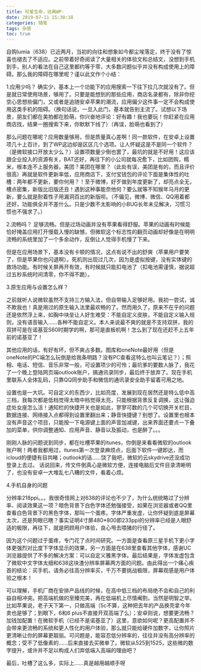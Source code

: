```yaml
---
title: 珍爱生命，远离WP-
date: 2019-07-11 15:30:18
categories: 随笔
tags: 杂感
toc: true
---
```

自购lumia（638）已近两月，当初的向往和想象如今都尘埃落定，终于没有了惊喜也褪去了不适应。之前带着好奇阅读了大量相关的体验文和总结文，没想到手机到手，别人的看法在自己这里都约等于零，大多数问题似乎并没有构成使用上的障碍。那么我的障碍在哪里呢？谨以此文作个小结：

1.应用少吗？
确实少，基本上一个功能下的应用搜索一下往下拉几次就没有了。但是就日常使用场景，够用了。只要是能想到的那些应用，商店名录都有，除非你挖空心思想些偏门，又或者是追随安卓苹果的潮流，应用偏少这件事一定不会构成使用这类手机的阻碍。（换句话说，一旦入此门，基本就告别主流了。试想以下场景，朋友们都在美拍都在脸萌，你兴奋地评论：好有趣！我也要玩！你赶紧在应用商店找，结果一圈搜索下来，你默默下线了）（再误，脸萌也看到了）

那么问题在哪呢？应用数量够用，但是质量真心差啊！同一款软件，在安卓上设置项几十上百计，到了WP这边却是区区几个选项。让人怀疑这是不是同一个软件？（是微软接口开放太少么？）设置项数量少倒也罢了，最坑的就是不好用！这应该跟企业投入的资源有关，BAT还好，再往下的小公司就每况愈下，比如团购，糯米，根本连不上服务器，美团？美团在哪里？（此处有误，美团是有的，而且评价很高）再就是软件更新率低，应用商店下，支付宝钱包的评论下面是集体性的吐槽：两年都不更新，要你何用？！至于微博，好歹做到年度更新了，却亮点全无，槽点密集，新版比旧版还丑！遇到这种事能奈他何？要么就等不知猴年马月的更新，要么就是耐着性子用漏洞百出的新版呗。（不偏见，微博、微信、QQ用着都还好，功能俱全并不差什么。只是少数不太影响的小BUG长年未见解决，习惯习惯也不强求了。）

2.流畅吗？
足够流畅。但是过场动画并没有苹果看得舒服。苹果的动画有时候能恰好掩盖应用打开慢载入慢的缺憾，但微软这个标志性的翻页动画却好像是在明明流畅的系统里加了一个多余动作，反倒让人觉得手机慢了下来。

但是在应用场景下，基本没有卡顿的情况，这点有说不出的舒爽（苹果用户要笑了，但是苹果你也闪退啊）。死机则出现过几次，因为是虚拟按键，没有实体键的救场功能。有时候关屏再开有效，有时候就只能扣电池了（扣电池需谨慎，据说超过五秒系统时间清零，你不得不跪）。

3.原生应用与设置怎么样？

之前就听人说微软虽然不支持三方输入法，但自带输入足够好用。我初一尝试，诚不欺我也！真是用过的原生输入法里最欢畅的了。然而用久了，原来不在乎的问题还是依然浮上来，如胸中块垒让人好生难受：不能自定义皮肤，不能自定义输入规则，没有语音输入……各种不能自定义。本人来说最不爽的就是不支持双拼，我的双拼可是在诺基亚S60时期学的啊，那可是直板机啊！怎么到了现在还赶不上五年前的诺基亚了！

其他应用的话，有好有坏，但不爽占多数。图库和oneNote最好用（但是oneNote的PC端怎么玩倒是给我条明路？没有PC查看这特么也叫云笔记？）；照相、电话、短信、音乐非常一般，可设置项少的可怜；最坑爹的要数人脉了，我花了一个晚上登陆网页端outlook账户，搞通讯录同步，最后终于放弃了。现在手机里联系人全体乱码，只靠QQ同步助手和微信的通讯录安全助手留着可用之地。

设置也是一大坑。可自定义的东西少，比如亮度，发展到现在居然还是特么低中高三档，我每次都是低档觉得太暗中档觉得太亮，只能根据背景反复调换，这让强迫症处女座怎么活！通知栏的快捷开关也是如此，寥寥可数的几个可切换开关栏目，数据连接、网络接入点都得到设置里翻出来；静音快捷键？别想了。设置里也根本没有声音这个项目，只能按一下电源键上面的声音加减键，出来界面还要点一下叠加的菜单，供你调整通知、应用声音、静音以及振动，也是醉了。。。

刚刚人脉的问题说到同步，都在吐槽苹果的itunes，你倒是来看看微软的outlook账户啊！两者我都用过，itunes第一次登录麻烦点，后面下软件一键即达，而icloud的便捷有目共睹；outlook的话……饶了我吧，微软的云skydrive还没成功登录上去过。 话说回来，传文件倒真心是微软方便，连接电脑后文件目录清晰明了，也没有安卓一大堆乱七八糟的文件，看着心烦。

4.手机自身的问题

分辨率218ppi。。。我很奇怪网上对638的评论也不少了，为什么统统略过了分辨率、阅读效果这一项？暗色背景下白色字体还勉强接受，如果在浏览器或者QQ里查看白色背景下的黑色字体，那叫一个蛋疼。字体严重发虚，让你怀疑到底是屏幕太次，还是狗眼已瞎？事实证明4寸屏480*800即233ppi的分辨率已经是人眼舒适的极限，再往下，就是罔顾用户体验，良心甩去喂猪的行径了。

因为这个问题过于蛋疼，专门花了点时间研究。一方面是查看原三星手机下更小字体更强烈对比度下字体显示的效果，另一方面是在638里查看其他字体，感谢UC浏览器提供了不多的解决方案：可以自定义雅黑字体。最后结果是，字体发虚包含了微软中文字体太细和638这块渣分辨率屏幕两方面的问题。由此得出一个痛心疾首的结论：买手机，请务必往高分辨率买，千万不要挑战极限，屏幕观感是用户体验之根本！

可以理解，手机厂商在安排产品线的时候，在高中低三档的布局绝不会和自己的利益自相冲突。把高端机做的至臻完美，再在低端机上尽情阉割，当然是明智之举。比如苹果说，老子天下第一，只做高端（5c不算，这种把去年的产品换壳拿今年卖也是够了；到眼下，6和6 plus不直接开双高端了么）；安卓则说，想要更流畅？加钱加配置！在微软手机（已经不是诺基亚了）这里，意欲如何呢？更高配置并不会带来更流畅的系统和更人性化的用户体验，那么就只能给硬件加数字，让你照片更清晰让你的屏幕更靓丽。可问题是，能容忍低分辨率的，往往并没有高分辨率的概念；受不了低像素的……后来直接去买微单了。微软从525到1525，这些微的数字提升，或许并不足以构成人们弃低端入高端的理由吧？

最后，吐槽了这么多，实际上……真是越用越顺手呀








